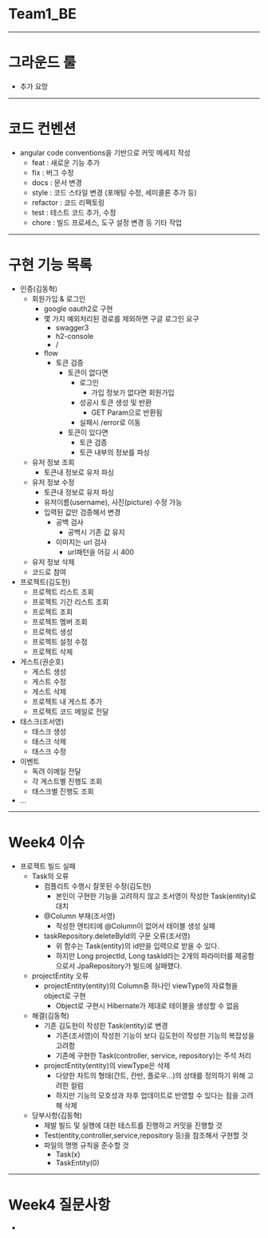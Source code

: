 # Team1_BE

---

# 그라운드 룰

- 추가 요망

---

# 코드 컨벤션

- angular code conventions을 기반으로 커밋 메세지 작성
  - feat : 새로운 기능 추가
  - fix : 버그 수정
  - docs : 문서 변경
  - style : 코드 스타일 변경 (포매팅 수정, 세미콜론 추가 등)
  - refactor : 코드 리팩토링
  - test : 테스트 코드 추가, 수정
  - chore : 빌드 프로세스, 도구 설정 변경 등 기타 작업

---

# 구현 기능 목록

- 인증(김동혁)
    - 회원가입 & 로그인
      - google oauth2로 구현
      - 몇 가지 예외처리된 경로를 제외하면 구글 로그인 요구
        - swagger3
        - h2-console
        - /
      - flow
        - 토큰 검증
          - 토큰이 없다면
            - 로그인
              - 가입 정보가 없다면 회원가입
            - 성공시 토큰 생성 및 반환
              - GET Param으로 반환됨
            - 실패시 /error로 이동
          - 토큰이 있다면
            - 토큰 검증
            - 토큰 내부의 정보를 파싱
    - 유저 정보 조회
      - 토큰내 정보로 유저 파싱
    - 유저 정보 수정
      - 토큰내 정보로 유저 파싱
      - 유저이름(username), 사진(picture) 수정 가능
      - 입력된 값만 검증해서 변경
        - 공백 검사
          - 공백시 기존 값 유지
        - 이미지는 url 검사
          - url패턴을 어길 시 400
    - 유저 정보 삭제
    - 코드로 참여
- 프로젝트(김도헌)
  - 프로젝트 리스트 조회
  - 프로젝트 기간 리스트 조회
  - 프로젝트 조회
  - 프로젝트 멤버 조회
  - 프로젝트 생성
  - 프로젝트 설정 수정
  - 프로젝트 삭제
- 게스트(권순호)
  - 게스트 생성
  - 게스트 수정
  - 게스트 삭제
  - 프로젝트 내 게스트 추가
  - 프로젝트 코드 메일로 전달
- 태스크(조서영)
  - 태스크 생성
  - 태스크 삭제
  - 태스크 수정
- 이벤트
  - 독려 이메일 전달
  - 각 게스트별 진행도 조회
  - 태스크별 진행도 조회
- ...
---
# Week4 이슈
- 프로젝트 빌드 실패
  - Task의 오류 
    - 컴플리트 수행시 잘못된 수정(김도헌)
      - 본인이 구현한 기능을 고려하지 않고 조서영이 작성한 Task(entity)로 대치
    - @Column 부재(조서영)
      - 작성한 엔티티에 @Column이 없어서 테이블 생성 실패
    - taskRepository.deleteById의 구문 오류(조서영)
      - 위 함수는 Task(entity)의 id만을 입력으로 받을 수 있다.
      - 하지만 Long projectId, Long taskId라는 2개의 파라미터를 제공함으로서 JpaRepository가 빌드에 실패했다.
  - projectEntity 오류
    - projectEntity(entity)의 Column중 하나인 viewType의 자료형을 object로 구현
      - Object로 구현시 Hibernate가 제대로 테이블을 생성할 수 없음
  - 해결(김동혁)
    - 기존 김도헌이 작성한 Task(entity)로 변경
      - 기존(조서영)이 작성한 기능이 보다 김도헌이 작성한 기능의 복잡성을 고려함
      - 기존에 구현한 Task(controller, service, repository)는 주석 처리
    - projectEntity(entity)의 viewType은 삭제
      - 다양한 차트의 형태(간트, 칸반, 플로우...)의 상태를 정의하기 위해 고려한 컬럼
      - 하지만 기능의 모호성과 차후 업데이트로 반영할 수 있다는 점을 고려해 삭제
  - 당부사항(김동혁)
    - 제발 빌드 및 실행에 대한 테스트를 진행하고 커밋을 진행할 것
    - Test(entity,controller,service,repository 등)을 참조해서 구현할 것
    - 파일의 명명 규칙을 준수할 것
      - Task(x)
      - TaskEntity(0)
---
# Week4 질문사항
- 